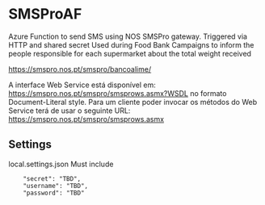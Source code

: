 # SMSProAF
Azure Function to send SMS using NOS SMSPro gateway. Triggered via HTTP and shared secret
Used during Food Bank Campaigns to inform the people responsible for each supermarket about the total weight received

https://smspro.nos.pt/smspro/bancoalime/

A interface Web Service está disponível em:
https://smspro.nos.pt/smspro/smsprows.asmx?WSDL no formato Document-Literal style.
Para um cliente poder invocar os métodos do Web Service terá de usar o seguinte URL:
https://smspro.nos.pt/smspro/smsprows.asmx

## Settings
local.settings.json
Must include
```
    "secret": "TBD",
    "username": "TBD",
    "password": "TBD"
```
